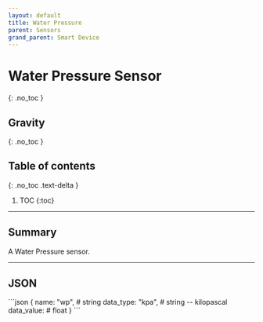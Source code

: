 ```yaml
---
layout: default
title: Water Pressure
parent: Sensors
grand_parent: Smart Device
---
```


# Water Pressure Sensor
{: .no_toc }
## Gravity
{: .no_toc }

## Table of contents
{: .no_toc .text-delta }

1. TOC
{:toc}

---

## Summary

A Water Pressure sensor.

---

## JSON 

<div class="code-example" markdown="1">
```json
{
  name: "wp",        # string
  data_type: "kpa",  # string -- kilopascal
  data_value:        # float
}
```
</div>
